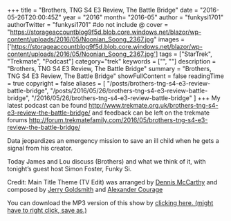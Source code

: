 +++
title = "Brothers, TNG S4 E3 Review, The Battle Bridge"
date = "2016-05-26T20:00:45Z"
year = "2016"
month= "2016-05"
author = "funkysi1701"
authorTwitter = "funkysi1701" #do not include @
cover = "https://storageaccountblog9f5d.blob.core.windows.net/blazor/wp-content/uploads/2016/05/Noonian_Soong_2367.jpg"
images = ['https://storageaccountblog9f5d.blob.core.windows.net/blazor/wp-content/uploads/2016/05/Noonian_Soong_2367.jpg']
tags = ["StarTrek", "Trekmate", "Podcast"]
category="trek"
keywords = ["", ""]
description =  "Brothers, TNG S4 E3 Review, The Battle Bridge"
summary = "Brothers, TNG S4 E3 Review, The Battle Bridge"
showFullContent = false
readingTime = true
copyright = false
aliases = [
    "/posts/brothers-tng-s4-e3-review-battle-bridge",
    "/posts/2016/05/26/brothers-tng-s4-e3-review-battle-bridge",
    "/2016/05/26/brothers-tng-s4-e3-review-battle-bridge"
]
+++
My latest podcast can be found http://www.trekmate.org.uk/brothers-tng-s4-e3-review-the-battle-bridge/ and feedback can be left on the trekmate forums http://forum.trekmatefamily.com/2016/05/brothers-tng-s4-e3-review-the-battle-bridge/

Data jeopardizes an emergency mission to save an ill child when he gets a signal from his creator.

Today James and Lou discuss (Brothers) and what we think of it, with tonight’s guest host Simon Foster, Funky Si.

Credit: Main Title Theme (TV Edit) was arranged by [Dennis McCarthy](http://en.memory-alpha.org/wiki/Dennis_McCarthy) and composed by [Jerry Goldsmith](http://en.memory-alpha.org/wiki/Jerry_Goldsmith) and [Alexander Courage](http://en.memory-alpha.org/wiki/Alexander_Courage/)

You can download the MP3 version of this show by [clicking here. (might have to right click, save as.)](http://media.blubrry.com/trekmate/p/media.blubrry.com/previouslyalpha/p/media.blubrry.com/trekmatesupplemental/p/media.blubrry.com/loutrekshow/p/media.techpodcasts.com/loutrekshow/p/www.trekmate.org.uk/battlebridge/tbb-s4e03-.mp3)